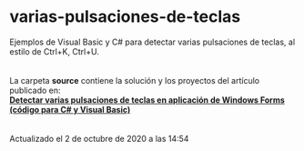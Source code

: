# varias-pulsaciones-de-teclas
Ejemplos de Visual Basic y C# para detectar varias pulsaciones de teclas, al estilo de Ctrl+K, Ctrl+U.<br>
<br>
<br>
La carpeta <b>source</b> contiene la solución y los proyectos del artículo publicado en:<br>
<b><a href="http://www.elguillemola.com/2020/10/detectar-varias-pulsaciones-de-teclas-en-aplicacion-de-windows-forms-codigo-para-c-y-visual-basic/">Detectar varias pulsaciones de teclas en aplicación de Windows Forms (código para C# y Visual Basic)</a></b><br>
<br>
<br>
Actualizado el 2 de octubre de 2020 a las 14:54


